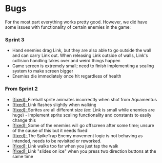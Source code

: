 # Bugs
For the most part everything works pretty good. However, we did have some issues with functionality of certain enemies in the game:

### Sprint 3
- Hand enemies drag Link, but they are also able to go outside the wall and can carry Link out. When releasing Link outside of walls, Link's collision handling takes over and weird things happen
- Game screen is extremely small; need to finish implementing a scaling system to make screen bigger
- Enemies die immediately once hit regardless of health

### From Sprint 2
- [[fixed]: ](../sprint2/Bugs.md)Fireball sprite animates incorrectly when shot from Aquamentus
- [[fixed]: ](../sprint2/Bugs.md)Link flashes slightly when walking 
- [[fixed]: ](../sprint2/Bugs.md)Sprites are all different size (ex: Link is small while enemies are huge) - implement sprite scaling functionality and constants to easily change this 
- [[fixed]: ](../sprint2/Bugs.md)Some of the enemies will go offscreen after some time; unsure of the cause of this but it needs fixed 
- [[fixed]: ](../sprint2/Bugs.md)The SpikeTrap Enemy movement logic is not behaving as intended, needs to be revisited or reworked. 
- [[fixed]: ](../sprint2/Bugs.md)Link walks too far when you just tap the walk 
- [[fixed]: ](../sprint2/Bugs.md)Link "slides on ice" when you press two direction buttons at the same time
